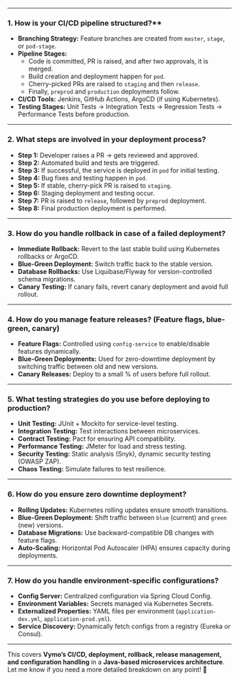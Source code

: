 
---
### 1. How is your CI/CD pipeline structured?**

- **Branching Strategy:** Feature branches are created from `master`, `stage`, or `pod-stage`.
- **Pipeline Stages:**
    - Code is committed, PR is raised, and after two approvals, it is merged.
    - Build creation and deployment happen for `pod`.
    - Cherry-picked PRs are raised to `staging` and then `release`.
    - Finally, `preprod` and `production` deployments follow.
- **CI/CD Tools:** Jenkins, GitHub Actions, ArgoCD (if using Kubernetes).
- **Testing Stages:** Unit Tests → Integration Tests → Regression Tests → Performance Tests before production.

---

### **2. What steps are involved in your deployment process?**

- **Step 1:** Developer raises a PR → gets reviewed and approved.
- **Step 2:** Automated build and tests are triggered.
- **Step 3:** If successful, the service is deployed in `pod` for initial testing.
- **Step 4:** Bug fixes and testing happen in `pod`.
- **Step 5:** If stable, cherry-pick PR is raised to `staging`.
- **Step 6:** Staging deployment and testing occur.
- **Step 7:** PR is raised to `release`, followed by `preprod` deployment.
- **Step 8:** Final production deployment is performed.

---

### **3. How do you handle rollback in case of a failed deployment?**

- **Immediate Rollback:** Revert to the last stable build using Kubernetes rollbacks or ArgoCD.
- **Blue-Green Deployment:** Switch traffic back to the stable version.
- **Database Rollbacks:** Use Liquibase/Flyway for version-controlled schema migrations.
- **Canary Testing:** If canary fails, revert canary deployment and avoid full rollout.

---

### **4. How do you manage feature releases? (Feature flags, blue-green, canary)**

- **Feature Flags:** Controlled using `config-service` to enable/disable features dynamically.
- **Blue-Green Deployments:** Used for zero-downtime deployment by switching traffic between old and new versions.
- **Canary Releases:** Deploy to a small % of users before full rollout.

---

### **5. What testing strategies do you use before deploying to production?**

- **Unit Testing:** JUnit + Mockito for service-level testing.
- **Integration Testing:** Test interactions between microservices.
- **Contract Testing:** Pact for ensuring API compatibility.
- **Performance Testing:** JMeter for load and stress testing.
- **Security Testing:** Static analysis (Snyk), dynamic security testing (OWASP ZAP).
- **Chaos Testing:** Simulate failures to test resilience.

---

### **6. How do you ensure zero downtime deployment?**

- **Rolling Updates:** Kubernetes rolling updates ensure smooth transitions.
- **Blue-Green Deployment:** Shift traffic between `blue` (current) and `green` (new) versions.
- **Database Migrations:** Use backward-compatible DB changes with feature flags.
- **Auto-Scaling:** Horizontal Pod Autoscaler (HPA) ensures capacity during deployments.

---

### **7. How do you handle environment-specific configurations?**

- **Config Server:** Centralized configuration via Spring Cloud Config.
- **Environment Variables:** Secrets managed via Kubernetes Secrets.
- **Externalized Properties:** YAML files per environment (`application-dev.yml`, `application-prod.yml`).
- **Service Discovery:** Dynamically fetch configs from a registry (Eureka or Consul).

---

This covers **Vymo’s CI/CD, deployment, rollback, release management, and configuration handling** in a **Java-based microservices architecture**. Let me know if you need a more detailed breakdown on any point! 🚀